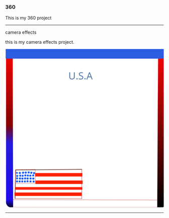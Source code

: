 ### 360

This is my 360 project

<script src="//360.vizor.io/scripts/embed.js" data-vizorurl="https://360.vizor.io/embed/v/kvvpb" ></script>

***

camera effects

this is my camera effects project.

![SNIPPING](https://github.com/clonetrooper71/clonetrooper71.github.io/blob/master/untitled.png?raw=true "Optional Title")

***
